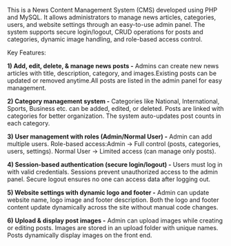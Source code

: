 This is a News Content Management System (CMS) developed using PHP and MySQL. It allows administrators to manage news articles, categories, users, and website settings through an easy-to-use admin panel. The system supports secure login/logout, CRUD operations for posts and categories, dynamic image handling, and role-based access control.

Key Features:

**1) Add, edit, delete, & manage news posts -** Admins can create new news articles with title, description, category, and images.Existing posts can be updated or removed anytime.All posts are listed in the admin panel for easy management.

**2) Category management system -** Categories like National, International, Sports, Business etc. can be added, edited, or deleted. Posts are linked with categories for better organization. The system auto-updates post counts in each category.

**3) User management with roles (Admin/Normal User) -** Admin can add multiple users. Role-based access:Admin → Full control (posts, categories, users, settings). Normal User → Limited access (can manage only posts).

**4) Session-based authentication (secure login/logout) -** Users must log in with valid credentials. Sessions prevent unauthorized access to the admin panel. Secure logout ensures no one can access data after logging out.

**5) Website settings with dynamic logo and footer -** Admin can update website name, logo image and footer description. Both the logo and footer content update dynamically across the site without manual code changes.

**6) Upload & display post images -** Admin can upload images while creating or editing posts. Images are stored in an upload folder with unique names. Posts dynamically display images on the front end.
